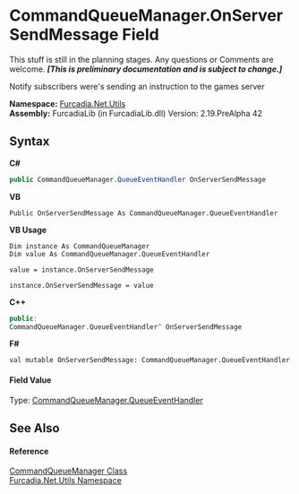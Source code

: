 # CommandQueueManager.OnServerSendMessage Field
This stuff is still in the planning stages. Any questions or Comments are welcome. _**\[This is preliminary documentation and is subject to change.\]**_

Notify subscribers were's sending an instruction to the games server

**Namespace:**&nbsp;<a href="N_Furcadia_Net_Utils">Furcadia.Net.Utils</a><br />**Assembly:**&nbsp;FurcadiaLib (in FurcadiaLib.dll) Version: 2.19.PreAlpha 42

## Syntax

**C#**<br />
``` C#
public CommandQueueManager.QueueEventHandler OnServerSendMessage
```

**VB**<br />
``` VB
Public OnServerSendMessage As CommandQueueManager.QueueEventHandler
```

**VB Usage**<br />
``` VB Usage
Dim instance As CommandQueueManager
Dim value As CommandQueueManager.QueueEventHandler

value = instance.OnServerSendMessage

instance.OnServerSendMessage = value
```

**C++**<br />
``` C++
public:
CommandQueueManager.QueueEventHandler^ OnServerSendMessage
```

**F#**<br />
``` F#
val mutable OnServerSendMessage: CommandQueueManager.QueueEventHandler
```


#### Field Value
Type: <a href="T_Furcadia_Net_Utils_CommandQueueManager_QueueEventHandler">CommandQueueManager.QueueEventHandler</a>

## See Also


#### Reference
<a href="T_Furcadia_Net_Utils_CommandQueueManager">CommandQueueManager Class</a><br /><a href="N_Furcadia_Net_Utils">Furcadia.Net.Utils Namespace</a><br />